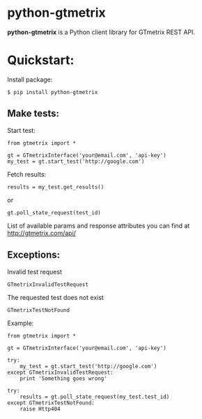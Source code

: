 python-gtmetrix
========================

**python-gtmetrix** is a Python client library for GTmetrix REST API.

Quickstart:
========================

Install package:

    $ pip install python-gtmetrix


Make tests:
-----------

Start test:

    from gtmetrix import *

    gt = GTmetrixInterface('your@email.com', 'api-key')
    my_test = gt.start_test('http://google.com')

Fetch results:

    results = my_test.get_results()

or

    gt.poll_state_request(test_id)


List of available params and response attributes you can find at http://gtmetrix.com/api/


Exceptions:
-----------

Invalid test request

    GTmetrixInvalidTestRequest


The requested test does not exist

    GTmetrixTestNotFound

Example:

    from gtmetrix import *

    gt = GTmetrixInterface('your@email.com', 'api-key')

    try:
        my_test = gt.start_test('http://google.com')
    except GTmetrixInvalidTestRequest:
        print 'Something goes wrong'

    try:
        results = gt.poll_state_request(my_test.test_id)
    except GTmetrixTestNotFound:
        raise Http404
